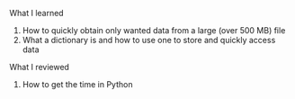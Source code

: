 What I learned
1. How to quickly obtain only wanted data from a large (over 500 MB) file
2. What a dictionary is and how to use one to store and quickly access data

What I reviewed
1. How to get the time in Python
